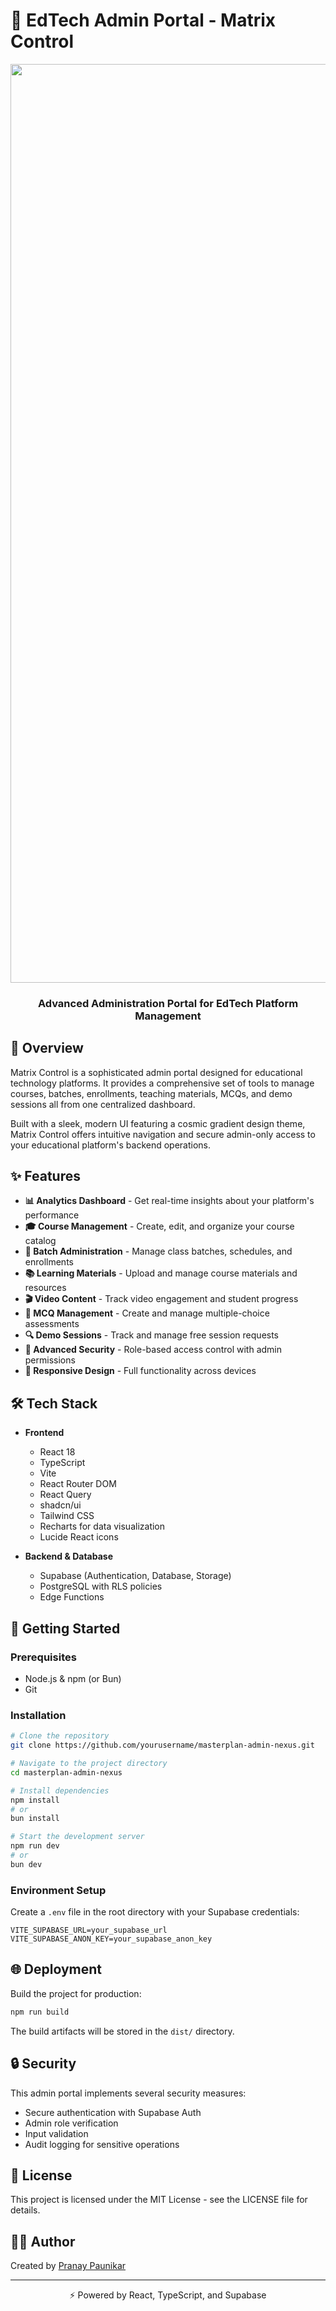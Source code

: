 # 🚀 EdTech Admin Portal - Matrix Control

<div align="center">
  <img <img width="1470" alt="image" src="https://github.com/user-attachments/assets/0f7838e9-739b-4f43-b0cb-7475068b6d66" />

  <h3>Advanced Administration Portal for EdTech Platform Management</h3>
</div>

## 🌟 Overview

Matrix Control is a sophisticated admin portal designed for educational technology platforms. It provides a comprehensive set of tools to manage courses, batches, enrollments, teaching materials, MCQs, and demo sessions all from one centralized dashboard.

Built with a sleek, modern UI featuring a cosmic gradient design theme, Matrix Control offers intuitive navigation and secure admin-only access to your educational platform's backend operations.

## ✨ Features

- **📊 Analytics Dashboard** - Get real-time insights about your platform's performance
- **🎓 Course Management** - Create, edit, and organize your course catalog
- **👥 Batch Administration** - Manage class batches, schedules, and enrollments
- **📚 Learning Materials** - Upload and manage course materials and resources
- **🎬 Video Content** - Track video engagement and student progress
- **📝 MCQ Management** - Create and manage multiple-choice assessments
- **🔍 Demo Sessions** - Track and manage free session requests
- **🔐 Advanced Security** - Role-based access control with admin permissions
- **📱 Responsive Design** - Full functionality across devices

## 🛠️ Tech Stack

- **Frontend**
  - React 18
  - TypeScript
  - Vite
  - React Router DOM
  - React Query
  - shadcn/ui
  - Tailwind CSS
  - Recharts for data visualization
  - Lucide React icons

- **Backend & Database**
  - Supabase (Authentication, Database, Storage)
  - PostgreSQL with RLS policies
  - Edge Functions

## 🚀 Getting Started

### Prerequisites

- Node.js & npm (or Bun)
- Git

### Installation

```bash
# Clone the repository
git clone https://github.com/yourusername/masterplan-admin-nexus.git

# Navigate to the project directory
cd masterplan-admin-nexus

# Install dependencies
npm install
# or
bun install

# Start the development server
npm run dev
# or
bun dev
```

### Environment Setup

Create a `.env` file in the root directory with your Supabase credentials:

```env
VITE_SUPABASE_URL=your_supabase_url
VITE_SUPABASE_ANON_KEY=your_supabase_anon_key
```

## 🌐 Deployment

Build the project for production:

```bash
npm run build
```

The build artifacts will be stored in the `dist/` directory.

## 🔒 Security

This admin portal implements several security measures:

- Secure authentication with Supabase Auth
- Admin role verification
- Input validation
- Audit logging for sensitive operations

## 📄 License

This project is licensed under the MIT License - see the LICENSE file for details.

## 👨‍💻 Author

Created by [Pranay Paunikar](https://github.com/pranaypaunikar)

---

<div align="center">
  <p>⚡ Powered by React, TypeScript, and Supabase</p>
</div>
